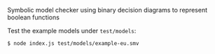 Symbolic model checker using binary decision diagrams to represent boolean functions

Test the example models under `test/models`:

```
$ node index.js test/models/example-eu.smv
```
